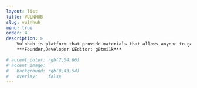 ```yaml
---
layout: list
title: VULNHUB
slug: vulnhub
menu: true
order: 4
description: >
    Vulnhub is platform that provide materials that allows anyone to gain practical 'Hands-on' experience in digital security,computer software & network administration.
    ***Founder,Developer &Editor: g0tmi1k***

# accent_color: rgb(7,54,66)
# accent_image:
#   background: rgb(0,43,54)
#   overlay:    false
---
```

